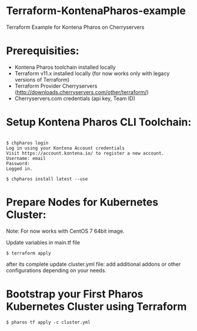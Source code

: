 # Terraform-KontenaPharos-example
Terraform Example for Kontena Pharos on Cherryservers

# Prerequisities:
* Kontena Pharos toolchain installed locally
* Terraform v11.x installed locally (for now works only with legacy versions of Terraform) 
* Terraform Provider Cherryservers (http://downloads.cherryservers.com/other/terraform/)
* Cherryservers.com credentials (api key, Team ID)

# Setup Kontena Pharos CLI Toolchain:

```$ curl -s https://get.pharos.sh | bash

$ chpharos login
Log in using your Kontena Account credentials
Visit https://account.kontena.io/ to register a new account.
Username: email
Password:
Logged in.

$ chpharos install latest --use
```
# Prepare Nodes for Kubernetes Cluster:

Note: For now works with CentOS 7 64bit image.

Update variables in main.tf file

```
$ terraform apply
```
after its complete update cluster.yml file:
add additional addons or other configurations depending on your needs.

# Bootstrap your First Pharos Kubernetes Cluster using Terraform

```
$ pharos tf apply -c cluster.yml
```
